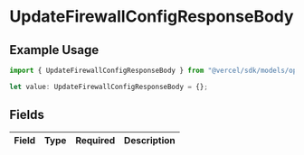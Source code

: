 # UpdateFirewallConfigResponseBody

## Example Usage

```typescript
import { UpdateFirewallConfigResponseBody } from "@vercel/sdk/models/operations/updatefirewallconfig.js";

let value: UpdateFirewallConfigResponseBody = {};
```

## Fields

| Field       | Type        | Required    | Description |
| ----------- | ----------- | ----------- | ----------- |